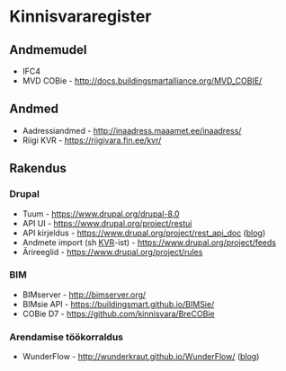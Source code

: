 # Kinnisvararegister

## Andmemudel

* IFC4
* MVD COBie - http://docs.buildingsmartalliance.org/MVD_COBIE/

## Andmed
* Aadressiandmed - http://inaadress.maaamet.ee/inaadress/
* Riigi KVR - https://riigivara.fin.ee/kvr/

## Rakendus
### Drupal
* Tuum - https://www.drupal.org/drupal-8.0
* API UI - https://www.drupal.org/project/restui
* API kirjeldus - https://www.drupal.org/project/rest_api_doc ([blog](https://drupalwatchdog.com/volume-4/issue-2/building-self-documenting-rest-api))
* Andmete import (sh [KVR](https://riigivara.fin.ee/kvr/)-ist) - https://www.drupal.org/project/feeds
* Ärireeglid - https://www.drupal.org/project/rules

### BIM
* BIMserver - http://bimserver.org/
* BIMsie API - https://buildingsmart.github.io/BIMSie/
* COBie D7 - https://github.com/kinnisvara/BreCOBie

### Arendamise töökorraldus
* WunderFlow - http://wunderkraut.github.io/WunderFlow/ ([blog](http://www.wunderkraut.com/blog/introducing-wunderflow/2015-06-01))

